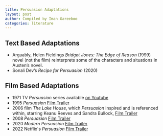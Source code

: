 ```yaml
---
title: Persuasion Adaptations
layout: post
author: Compiled by Iman Gareeboo
categories: literature
---
```


## Text Based Adaptations
<ul>
<li>Arguably, Helen Fieldings <i>Bridget Jones: The Edge of Reason</i> (1999) novel (not the film) reinterprets some of the characters and situations in Austen’s novel.</li>
<li>Sonali Dev’s <i>Recipe for Persuasion</i> (2020)</li>
</ul>

## Film Based Adaptations 
<ul>
  <li>1971 TV <i>Persuasion</i> series available <a href="https://www.youtube.com/watch?v=q-JQ0fgzX4M" target="_blank">on Youtube</a></li>
  <li> 1995 <i>Persuasion</i> <a href="https://www.youtube.com/watch?v=lYSHAyODiGshttps://www.youtube.com/watch?v=lYSHAyODiGs" target="_blank">Film Trailer</a></li>
  <li> 2006 film <i>The Lake House</i>, which <i>Persuasion</i> inspired and is referenced within, starring Keanu Reeves and Sandra Bullock, <a href="https://www.youtube.com/watch?v=fQ5lPbssHS8" target="_blank">Film Trailer</a></li>
  <li>2008 <i>Persuasion</i> <a href="https://www.youtube.com/watch?v=K5K7_fqHILI" target="_blank">Film Trailer</a></li>
  <li> 2020 <i>Modern Persuasion</i> <a href="https://www.youtube.com/watch?v=nvkqlWCgcck" target="_blank">Film Trailer</a></li>
  <li>2022 Netflix's <i>Persuasion</i> <a href="https://www.youtube.com/watch?v=Fz7HmgPJQak" target="_blank">Film Trailer</a></li>
</ul>


